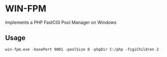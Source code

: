 # WIN-FPM
Implements a PHP FastCGI Pool Manager on Windows

## Usage

```html
win-fpm.exe -basePort 9001 -poolSize 8 -phpDir C:/php -fcgiChildren 2 -listenHost 127.0.0.1
```
